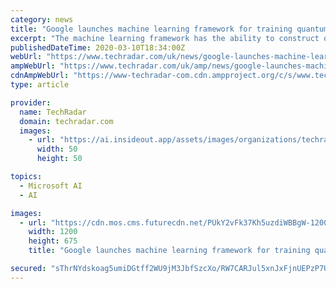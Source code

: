```yaml
---
category: news
title: "Google launches machine learning framework for training quantum models"
excerpt: "The machine learning framework has the ability to construct quantum datasets ... The release of TensorFlow Quantum comes after Microsoft's launch of Azure Quantum and the recent news that Honeywell is developing a quantum computer with a quantum volume of at least 64 which will be available in the next three months. In an abstract for a ..."
publishedDateTime: 2020-03-10T18:34:00Z
webUrl: "https://www.techradar.com/uk/news/google-launches-machine-learning-framework-for-training-quantum-models"
ampWebUrl: "https://www.techradar.com/uk/amp/news/google-launches-machine-learning-framework-for-training-quantum-models"
cdnAmpWebUrl: "https://www-techradar-com.cdn.ampproject.org/c/s/www.techradar.com/uk/amp/news/google-launches-machine-learning-framework-for-training-quantum-models"
type: article

provider:
  name: TechRadar
  domain: techradar.com
  images:
    - url: "https://ai.insideout.app/assets/images/organizations/techradar.com-50x50.jpg"
      width: 50
      height: 50

topics:
  - Microsoft AI
  - AI

images:
  - url: "https://cdn.mos.cms.futurecdn.net/PUkY2vFk37Kh5uzdiWBBgW-1200-80.jpg"
    width: 1200
    height: 675
    title: "Google launches machine learning framework for training quantum models"

secured: "sThrNYdskoag5umiDGtff2WU9jM3JbfSzcXo/RW7CARJul5xnJxFjnUEPzP7UtyA05Z0oxSiUvEMSJcz4aD8jxCK1qT2z6SHLoeK1oE3FEWu+iNiqwufbwkcMFcOR2qzJ+qDojmnfsIGkPCDvbtWJ7HgIvg6vFcPo0tDjzS18sgieOW9StwJGSJBfouZ3+GeLF6WpAc0LW02TPIip79Zyt0HTLTi3bWg81YBfWhYaA/laXNOAc/1aR8pcurYnvyRtOsy+aJDE90pCCenzHgjcw/fVM2AYepZhSRmpk5NCXFlBf/SDTiI/qy5rKDqdfPb;3OclBCaCOkulwwWIKGw5hA=="
---
```



